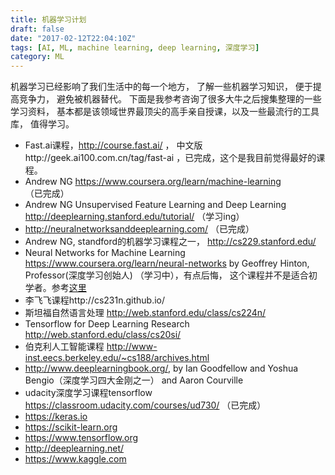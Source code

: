 ```yaml
---
title: 机器学习计划
draft: false
date: "2017-02-12T22:04:10Z"
tags: [AI, ML, machine learning, deep learning, 深度学习]
category: ML
---
```


机器学习已经影响了我们生活中的每一个地方， 了解一些机器学习知识， 便于提高竞争力， 避免被机器替代。
下面是我参考咨询了很多大牛之后搜集整理的一些学习资料， 基本都是该领域世界最顶尖的高手亲自授课，以及一些最流行的工具库， 值得学习。

<!-- more -->
* Fast.ai课程，http://course.fast.ai/ ， 中文版http://geek.ai100.com.cn/tag/fast-ai ，已完成，这个是我目前觉得最好的课程。
* Andrew NG https://www.coursera.org/learn/machine-learning （已完成）
* Andrew NG Unsupervised Feature Learning and Deep Learning http://deeplearning.stanford.edu/tutorial/ （学习ing）
* http://neuralnetworksanddeeplearning.com/ （已完成）
* Andrew NG, standford的机器学习课程之一， http://cs229.stanford.edu/
* Neural Networks for Machine Learning https://www.coursera.org/learn/neural-networks by Geoffrey Hinton, Professor(深度学习创始人) （学习中），有点后悔， 这个课程并不是适合初学者。参考[这里](https://www.quora.com/Is-it-wise-to-learn-deep-learning-from-Hintons-course-on-Coursera)
* 李飞飞课程http://cs231n.github.io/
* 斯坦福自然语言处理 http://web.stanford.edu/class/cs224n/
* Tensorflow for Deep Learning Research http://web.stanford.edu/class/cs20si/
* 伯克利人工智能课程 http://www-inst.eecs.berkeley.edu/~cs188/archives.html
* http://www.deeplearningbook.org/, by Ian Goodfellow and Yoshua Bengio（深度学习四大金刚之一） and Aaron Courville
* udacity深度学习课程tensorflow https://classroom.udacity.com/courses/ud730/ （已完成）
* https://keras.io
* https://scikit-learn.org
* https://www.tensorflow.org
* http://deeplearning.net/
* https://www.kaggle.com
